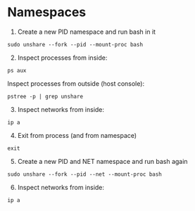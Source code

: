 # Namespaces

1. Create a new PID namespace and run bash in it
  ```
  sudo unshare --fork --pid --mount-proc bash
  ```

2. Inspect processes from inside: 
  ```
  ps aux
  ```
  
  Inspect processes from outside (host console):
  ```
  pstree -p | grep unshare
  ```
  
3. Inspect networks from inside: 
  ```
  ip a
  ```
  
4. Exit from process (and from namespace)
  ```
  exit
  ```
  
5. Create a new PID and NET namespace and run bash again
  ```
  sudo unshare --fork --pid --net --mount-proc bash
  ```
  
6. Inspect networks from inside: 
  ```
  ip a
  ```
